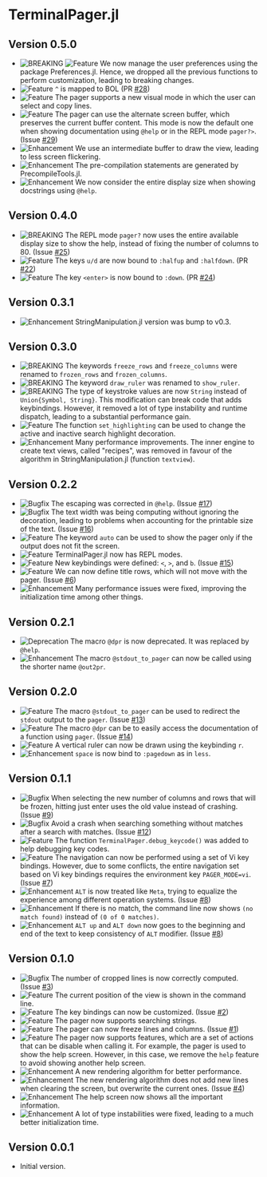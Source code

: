 TerminalPager.jl
================

Version 0.5.0
-------------

- ![BREAKING][badge-breaking] ![Feature][badge-feature] We now manage the user preferences
  using the package Preferences.jl. Hence, we dropped all the previous functions to perform
  customization, leading to breaking changes.
- ![Feature][badge-feature] `^` is mapped to BOL (PR [#28][gh-pr-28])
- ![Feature][badge-feature] The pager supports a new visual mode in which the user can
  select and copy lines.
- ![Feature][badge-feature] The pager can use the alternate screen buffer, which preserves
  the current buffer content. This mode is now the default one when showing documentation
  using `@help` or in the REPL mode `pager?>`. (Issue [#29][gh-issue-29])
- ![Enhancement][badge-enhancement] We use an intermediate buffer to draw the view, leading
  to less screen flickering.
- ![Enhancement][badge-enhancement] The pre-compilation statements are generated by
  PrecompileTools.jl.
- ![Enhancement][badge-enhancement] We now consider the entire display size when showing
  docstrings using `@help`.

Version 0.4.0
-------------

- ![BREAKING][badge-breaking] The REPL mode `pager?` now uses the entire available display
  size to show the help, instead of fixing the number of columns to 80.
  (Issue [#25][gh-issue-25])
- ![Feature][badge-feature] The keys `u/d` are now bound to `:halfup` and `:halfdown`.
  (PR [#22][gh-pr-22])
- ![Feature][badge-feature] The key `<enter>` is now bound to `:down`. (PR [#24][gh-pr-24])

Version 0.3.1
-------------

- ![Enhancement][badge-enhancement] StringManipulation.jl version was bump to v0.3.

Version 0.3.0
-------------

- ![BREAKING][badge-breaking] The keywords `freeze_rows` and `freeze_columns` were renamed
  to `frozen_rows` and `frozen_columns`.
- ![BREAKING][badge-breaking] The keyword `draw_ruler` was renamed to `show_ruler`.
- ![BREAKING][badge-breaking] The type of keystroke values are now `String` instead of
  `Union{Symbol, String}`. This modification can break code that adds keybindings. However,
  it removed a lot of type instability and runtime dispatch, leading to a substantial
  performance gain.
- ![Feature][badge-feature] The function `set_highlighting` can be used to change the active
  and inactive search highlight decoration.
- ![Enhancement][badge-enhancement] Many performance improvements. The inner engine to
  create text views, called "recipes", was removed in favour of the algorithm in
  StringManipulation.jl (function `textview`).


Version 0.2.2
-------------

- ![Bugfix][badge-bugfix] The escaping was corrected in `@help`. (Issue [#17][gh-issue-17])
- ![Bugfix][badge-bugfix] The text width was being computing without ignoring the
  decoration, leading to problems when accounting for the printable size of the text. (Issue
  [#16][gh-issue-16])
- ![Feature][badge-feature] The keyword `auto` can be used to show the pager only if the
  output does not fit the screen.
- ![Feature][badge-feature] TerminalPager.jl now has REPL modes.
- ![Feature][badge-feature] New keybindings were defined: `<`, `>`, and `b`.  (Issue
  [#15][gh-issue-15])
- ![Feature][badge-feature] We can now define title rows, which will not move with the
  pager. (Issue [#6][gh-issue-6])
- ![Enhancement][badge-enhancement] Many performance issues were fixed, improving the
  initialization time among other things.

Version 0.2.1
-------------

- ![Deprecation][badge-deprecation] The macro `@dpr` is now deprecated. It was replaced by
  `@help`.
- ![Enhancement][badge-enhancement] The macro `@stdout_to_pager` can now be called using the
  shorter name `@out2pr`.

Version 0.2.0
-------------

- ![Feature][badge-feature] The macro `@stdout_to_pager` can be used to redirect the
  `stdout` output to the `pager`. (Issue [#13][gh-issue-13])
- ![Feature][badge-feature] The macro `@dpr` can be to easily access the documentation of a
  function using `pager`. (Issue [#14][gh-issue-14])
- ![Feature][badge-feature] A vertical ruler can now be drawn using the keybinding `r`.
- ![Enhancement][badge-enhancement] `space` is now bind to `:pagedown` as in `less`.

Version 0.1.1
-------------

- ![Bugfix][badge-bugfix] When selecting the new number of columns and rows that will be
  frozen, hitting just enter uses the old value instead of crashing.
  (Issue [#9][gh-issue-9])
- ![Bugfix][badge-bugfix] Avoid a crash when searching something without matches after a
  search with matches. (Issue [#12][gh-issue-12])
- ![Feature][badge-feature] The function `TerminalPager.debug_keycode()` was added to help
  debugging key codes.
- ![Feature][badge-feature] The navigation can now be performed using a set of Vi key
  bindings. However, due to some conflicts, the entire navigation set based on Vi key
  bindings requires the environment key `PAGER_MODE=vi`. (Issue [#7][gh-issue-7])
- ![Enhancement][badge-enhancement] `ALT` is now treated like `Meta`, trying to equalize the
  experience among different operation systems. (Issue [#8][gh-issue-8])
- ![Enhancement][badge-enhancement] If there is no match, the command line now shows `(no
  match found)` instead of `(0 of 0 matches)`.
- ![Enhancement][badge-enhancement] `ALT up` and `ALT down` now goes to the beginning and
  end of the text to keep consistency of `ALT` modifier. (Issue [#8][gh-issue-8])

Version 0.1.0
-------------

- ![Bugfix][badge-bugfix] The number of cropped lines is now correctly computed.
  (Issue [#3][gh-issue-3])
- ![Feature][badge-feature] The current position of the view is shown in the command line.
- ![Feature][badge-feature] The key bindings can now be customized. (Issue [#2][gh-issue-2])
- ![Feature][badge-feature] The pager now supports searching strings.
- ![Feature][badge-feature] The pager can now freeze lines and columns. (Issue
  [#1][gh-issue-1])
- ![Feature][badge-feature] The pager now supports features, which are a set of actions that
  can be disable when calling it. For example, the pager is used to show the help screen.
  However, in this case, we remove the `help` feature to avoid showing another help screen.
- ![Enhancement][badge-enhancement] A new rendering algorithm for better performance.
- ![Enhancement][badge-enhancement] The new rendering algorithm does not add new lines when
  clearing the screen, but overwrite the current ones. (Issue [#4][gh-issue-4])
- ![Enhancement][badge-enhancement] The help screen now shows all the important information.
- ![Enhancement][badge-enhancement] A lot of type instabilities were fixed, leading to a
  much better initialization time.

Version 0.0.1
-------------

- Initial version.

[badge-breaking]: https://img.shields.io/badge/BREAKING-red.svg
[badge-deprecation]: https://img.shields.io/badge/Deprecation-orange.svg
[badge-feature]: https://img.shields.io/badge/Feature-green.svg
[badge-enhancement]: https://img.shields.io/badge/Enhancement-blue.svg
[badge-bugfix]: https://img.shields.io/badge/Bugfix-purple.svg
[badge-info]: https://img.shields.io/badge/Info-gray.svg

[gh-issue-1]: https://github.com/ronisbr/TerminalPager.jl/issues/1
[gh-issue-2]: https://github.com/ronisbr/TerminalPager.jl/issues/2
[gh-issue-3]: https://github.com/ronisbr/TerminalPager.jl/issues/3
[gh-issue-4]: https://github.com/ronisbr/TerminalPager.jl/issues/4
[gh-issue-6]: https://github.com/ronisbr/TerminalPager.jl/issues/6
[gh-issue-7]: https://github.com/ronisbr/TerminalPager.jl/issues/7
[gh-issue-8]: https://github.com/ronisbr/TerminalPager.jl/issues/8
[gh-issue-9]: https://github.com/ronisbr/TerminalPager.jl/issues/9
[gh-issue-12]: https://github.com/ronisbr/TerminalPager.jl/issues/12
[gh-issue-13]: https://github.com/ronisbr/TerminalPager.jl/issues/13
[gh-issue-14]: https://github.com/ronisbr/TerminalPager.jl/issues/14
[gh-issue-15]: https://github.com/ronisbr/TerminalPager.jl/issues/15
[gh-issue-16]: https://github.com/ronisbr/TerminalPager.jl/issues/16
[gh-issue-17]: https://github.com/ronisbr/TerminalPager.jl/issues/17
[gh-issue-25]: https://github.com/ronisbr/TerminalPager.jl/issues/25
[gh-issue-29]: https://github.com/ronisbr/TerminalPager.jl/issues/29

[gh-pr-22]: https://github.com/ronisbr/TerminalPager.jl/pull/22
[gh-pr-24]: https://github.com/ronisbr/TerminalPager.jl/pull/24
[gh-pr-28]: https://github.com/ronisbr/TerminalPager.jl/pull/28
